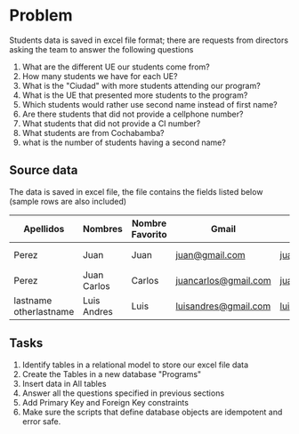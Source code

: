 # Problem

Students data is saved in excel file format; there are requests from directors asking the team to answer the following questions

1. What are the different UE our students come from?
2. How many students we have for each UE?
3. What is the "Ciudad" with more students attending our program?
4. What is the UE that presented more students to the program?
5. Which students would rather use second name instead of first name?
6. Are there students that did not provide a cellphone number?
7. What students that did not provide a CI number?
8. What students are from Cochabamba?
9. what is the number of students having a second name?

## Source data

The data is saved in excel file, the file contains the fields listed below (sample rows are also included)

| Apellidos | Nombres | Nombre Favorito | Gmail | e-mail | Password | CIudad | CI | Exp | UE | Celular | Fotografia | Carta | Results | Notes | Group | Trainer |
| -------- | -------- | -------- | -------- | -------- | -------- | -------- | -------- | -------- | -------- | -------- | -------- | -------- | -------- | -------- | -------- | -------- |
| Perez | Juan | Juan | juan@gmail.com | juan@otherenmail.com | thepassword | Cochabamba | 1234567 | CB | Some school | 1234567 |  | YES |  |  | 1 | TrainerName TrainerLastName |
| Perez | Juan Carlos | Carlos | juancarlos@gmail.com | juancarlos@otherenmail.com | thepassword | La Paz | 7234567 | CB | Some school | 8234567 |  | YES |  |  | 1 | TrainerName TrainerLastName |
| lastname otherlastname | Luis Andres | Luis | luisandres@gmail.com | luisandres@otherenmail.com | thepassword | Santa Cruz | 7234507 | SC | school1 | 9234567 |  | YES |  |  | 1 | TrainerName TrainerLastName |

## Tasks

1. Identify tables in a relational model to store our excel file data
2. Create the Tables in a new database "Programs"
3. Insert data in All tables
4. Answer all the questions specified in previous sections
5. Add Primary Key and Foreign Key constraints
6. Make sure the scripts that define database objects are idempotent and error safe.
